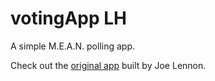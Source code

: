 # votingApp LH
A simple M.E.A.N. polling app.

Check out the [original app](http://www.ibm.com/developerworks/library/wa-nodejs-polling-app/index.html) built by Joe Lennon.

